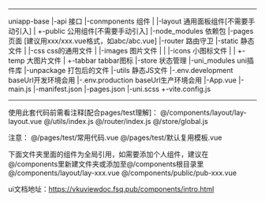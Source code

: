 ***
uniapp-base
|-api 接口
|-conmponents 组件
|   |-layout 通用面板组件[不需要手动引入]
|   +-public 公用组件[不需要手动引入]
|-node_modules 依赖包
|-pages 页面 [建议用xxx/xxx.vue格式，如abc/abc.vue]
|-router 路由守卫
|-static 静态文件
|   |-css css的通用文件
|   |-images 图片文件
|   |   |-icons 小图标文件
|   |   +-temp 大图片文件
|   +-tabbar tabbar图标
|-store 状态管理
|-uni_modules uni插件库
|-unpackage 打包后的文件
|-utils 静态JS文件
|-.env.development baseUrl开发环境会用
|-.env.production baseUrl生产环境会用
|-App.vue
|-main.js
|-manifest.json
|-pages.json
|-uni.scss
+-vite.config.js
***

使用此套代码前需看注释[配合pages/test理解]：
@/components/layout/lay-layout.vue
@/utils/index.js
@/router/index.js
@/store/global.js

注意：
@/pages/test/常用代码.vue
@/pages/test/默认复用模板.vue

下面文件夹里面的组件为全局引用，如需要添加个人组件，建议在@/components里新建文件夹或添加至@/components根目录里
@/components/layout/lay-xxx.vue
@/components/public/pub-xxx.vue

ui文档地址：https://vkuviewdoc.fsq.pub/components/intro.html